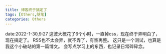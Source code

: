 ```yaml
---
title: 博客终于搞定了
tags: [Others,随笔]
categories: Others
--- 
```

date:2022-1-30,9:27
这波大概花了6个小时，一直掉css，现在终于弄明白了，现在搞定了。
RSS也不太会弄，就不弄了，有空再整。
这只是一个测试，也算是我这个小破站的第一篇博文。
会写点学习上的东西，也记录日常碎碎念。
